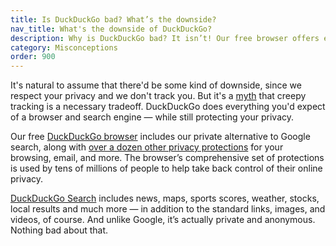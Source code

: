 ```yaml
---
title: Is DuckDuckGo bad? What’s the downside?
nav_title: What's the downside of DuckDuckGo?
description: Why is DuckDuckGo bad? It isn’t! Our free browser offers everyday privacy with no tradeoffs, and it’s available for all your devices. No downsides in sight.
category: Misconceptions
order: 900
---
```


It's natural to assume that there'd be some kind of downside, since we respect your privacy and we don't track you. But it's a <a href="{{ site.baseurl }}/company/how-duckduckgo-makes-money/">myth</a> that creepy tracking is a necessary tradeoff. DuckDuckGo does everything you'd expect of a browser and search engine — while still protecting your privacy.

Our free <a href="http://duckduckgo.com/browser">DuckDuckGo browser</a> includes our private alternative to Google search, along with <a href="{{ site.baseurl }}/privacy/web-tracking-protections/">over a dozen other privacy protections</a> for your browsing, email, and more. The browser’s comprehensive set of protections is used by tens of millions of people to help take back control of their online privacy.

<a href="http://duckduckgo.com/">DuckDuckGo Search</a> includes news, maps, sports scores, weather, stocks, local results and much more — in addition to the standard links, images, and videos, of course. And unlike Google, it’s actually private and anonymous. Nothing bad about that.
